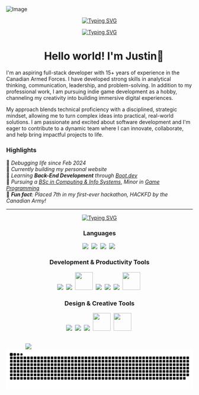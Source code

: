 ![Image](https://github.com/user-attachments/assets/6949e984-6f5c-4001-be6b-d7a1ed8cbf81)


<p align="center">
<a href="https://git.io/typing-svg"><img src="https://readme-typing-svg.demolab.com?font=VT323&weight=400&size=60&duration=3000&pause=500&color=18677F&center=true&vCenter=true&width=435&height=45&lines=Full+Stack+Web+Dev;Indie+Game+Dev" alt="Typing SVG" /></a>
</p>
<p align="center">
<a href="https://git.io/typing-svg"><img src="https://readme-typing-svg.demolab.com?font=VT323&weight=400&size=35&duration=3000&pause=500&color=18677F&center=true&vCenter=true&width=435&height=25&lines=Coding%2C+Creating%2C+Gaming" alt="Typing SVG" /></a>
</p>

<div id="user-content-toc" align="center">
  <ul>
   <summary><h1 align="center">
    Hello world! I'm Justin👋 
   </h1></summary>
  </ul>
</div>

I'm an aspiring full-stack developer with 15+ years of experience in the Canadian Armed Forces. I have developed strong skills in analytical thinking, communication, leadership, and problem-solving. In addition to my professional work, I am pursuing indie game development as a hobby, channeling my creativity into building immersive digital experiences.

My approach blends technical proficiency with a disciplined, strategic mindset, allowing me to turn complex ideas into practical, real-world solutions. I am passionate and excited about software development and I'm eager to contribute to a dynamic team where I can innovate, collaborate, and help bring impactful projects to life.

### Highlights 
 
<p align="left">
 
 🐛 *Debugging life since Feb 2024*<br>
🔭 *Currently building my personal website*<br>
🌱 *Learning __Back-End Development__ through* [*Boot.dev*](https://boot.dev)<br>
🎯 *Pursuing a* [*BSc in Computing & Info Systems*](https://www.athabascau.ca/programs/summary/bachelor-of-science-in-computing-and-information-systems.html#overview), *Minor in* [*Game Programming*](https://www.athabascau.ca/calendar/undergraduate/program-regulations/degrees/bsc-minor-in-game-programming.html)<br>
🎲 *__Fun fact__: Placed 7th in my first-ever hackathon, HACKFD by the Canadian Army!*<br>

---

<p align="center">
 <a href="https://git.io/typing-svg"><img src="https://readme-typing-svg.demolab.com?font=VT323&size=60&duration=3000&pause=500&color=18677F&center=true&vCenter=true&width=435&height=45&lines=TECH+STACK" alt="Typing SVG" /></a>
</p>

<h3 align="center">
 Languages
</h3>

<p align="center">
 <a href="https://go.dev/"><img src="https://skillicons.dev/icons?i=go"></a>&nbsp;
 <a href="https://www.python.org/"><img src="https://skillicons.dev/icons?i=py"></a>&nbsp;
 <img src="https://skillicons.dev/icons?i=bash">&nbsp;
 <img src="https://skillicons.dev/icons?i=md">&nbsp;
</p>

<h3 align="center">
 Development & Productivity Tools
</h3>
<p align="center">
 <img src="https://skillicons.dev/icons?i=git">&nbsp;
 <a href="https://github.com/"><img src="https://skillicons.dev/icons?i=github"></a>&nbsp;
 <a href="https://git-lfs.com/"><img src="https://github.com/user-attachments/assets/a76cb9f2-4116-4d69-9a8a-ea2d0e8f9d50" width="48" height="48"></a>&nbsp;
 <a href="https://ubuntu.com/"><img src="https://skillicons.dev/icons?i=ubuntu"></a>&nbsp;
 <img src="https://skillicons.dev/icons?i=vscode">&nbsp;
 <a href="https://www.notion.so/"><img src="https://skillicons.dev/icons?i=notion"></a>&nbsp;
 <a href="https://trello.com/"><img src="https://github.com/user-attachments/assets/d28b41f3-f9c6-4cb0-a5b2-379c5445ede0" width="48" height="48"></a>&nbsp;
</p>

<h3 align="center">
 Design & Creative Tools
</h3>
<p align="center">
 <a href="https://www.figma.com/"><img src="https://skillicons.dev/icons?i=figma"></a>&nbsp;
 <img src="https://skillicons.dev/icons?i=ps">&nbsp;
 <a href="https://www.blender.org/"><img src="https://skillicons.dev/icons?i=blender"></a>&nbsp;
 <a href="https://www.unrealengine.com/en-US/unreal-engine-5"><img src="https://github.com/user-attachments/assets/77b01264-6f49-4532-ac60-38b0b95a27f5" width="48" height="48"></a>&nbsp;
 <a href="https://www.canva.com/"><img src="https://github.com/user-attachments/assets/68ce5212-519e-49f8-adcf-36ff0a5424fa" width="48" height="48"></a>&nbsp;
</p>

<br>
<div align="center" style="display: flex; justify-content: center; gap: 10px; flex-wrap: wrap;">
  <img style="min-width: 400px; max-width: 48%;" src="https://github-readme-stats-git-masterrstaa-rickstaa.vercel.app/api/top-langs?username=justinmnge&show_icons=true&locale=en&layout=compact&theme=noctis_minimus&langs_count=10&card_width=320" />
</div>

<picture>
  <source media="(prefers-color-scheme: dark)" srcset="https://raw.githubusercontent.com/justinmnge/justinmnge/output/github-snake-dark.svg" />
  <source media="(prefers-color-scheme: light)" srcset="https://raw.githubusercontent.com/justinmnge/justinmnge/output/github-snake.svg" />
  <img alt="github-snake" src="https://raw.githubusercontent.com/justinmnge/justinmnge/output/github-snake.svg" />
</picture>

<!--
**justinmnge/justinmnge** is a ✨ _special_ ✨ repository because its `README.md` (this file) appears on your GitHub profile.

Here are some ideas to get you started:

- 🔭 I’m currently working on ...
- 🌱 I’m currently learning ...
- 👯 I’m looking to collaborate on ...
- 🤔 I’m looking for help with ...
- 💬 Ask me about ...
- 📫 How to reach me: ...
- 😄 Pronouns: ...
- ⚡ Fun fact: ...
-->
